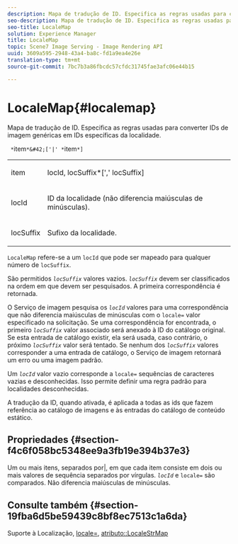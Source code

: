 ```yaml
---
description: Mapa de tradução de ID. Especifica as regras usadas para converter IDs de imagem genéricas em IDs específicas da localidade.
seo-description: Mapa de tradução de ID. Especifica as regras usadas para converter IDs de imagem genéricas em IDs específicas da localidade.
seo-title: LocaleMap
solution: Experience Manager
title: LocaleMap
topic: Scene7 Image Serving - Image Rendering API
uuid: 3609a595-2948-43a4-ba8c-fd1a9ea4e26e
translation-type: tm+mt
source-git-commit: 7bc7b3a86fbcdc57cfdc31745fae3afc06e44b15

---
```



# LocaleMap{#localemap}

Mapa de tradução de ID. Especifica as regras usadas para converter IDs de imagem genéricas em IDs específicas da localidade.

` *`item`*&#42;['|' *`item`*]`

<table id="simpletable_A6DD1A28F8ED4178A8ADDB2F3AEFC402"> 
 <tr class="strow"> 
  <td class="stentry"> <p><span class="varname"> item</span> </p></td> 
  <td class="stentry"> <p><span class="varname"> locId</span>,<span class="varname"> locSuffix</span>*[','<span class="varname"> locSuffix</span>] </p></td> 
 </tr> 
 <tr class="strow"> 
  <td class="stentry"> <p><span class="varname"> locId</span> </p></td> 
  <td class="stentry"> <p>ID da localidade (não diferencia maiúsculas de minúsculas). </p></td> 
 </tr> 
 <tr class="strow"> 
  <td class="stentry"> <p><span class="varname"> locSuffix</span> </p></td> 
  <td class="stentry"> <p>Sufixo da localidade. </p></td> 
 </tr> 
</table>

`LocaleMap` refere-se a um `locId` que pode ser mapeado para qualquer número de `locSuffix`.

São permitidos *`locSuffix`* valores vazios. *`locSuffix`* devem ser classificados na ordem em que devem ser pesquisados. A primeira correspondência é retornada.

O Serviço de imagem pesquisa os *`locId`* valores para uma correspondência que não diferencia maiúsculas de minúsculas com o `locale=` valor especificado na solicitação. Se uma correspondência for encontrada, o primeiro *`locSuffix`* valor associado será anexado à ID do catálogo original. Se esta entrada de catálogo existir, ela será usada, caso contrário, o próximo *`locSuffix`* valor será tentado. Se nenhum dos *`locSuffix`* valores corresponder a uma entrada de catálogo, o Serviço de imagem retornará um erro ou uma imagem padrão.

Um *`locId`* valor vazio corresponde a `locale=` sequências de caracteres vazias e desconhecidas. Isso permite definir uma regra padrão para localidades desconhecidas.

A tradução da ID, quando ativada, é aplicada a todas as ids que fazem referência ao catálogo de imagens e às entradas do catálogo de conteúdo estático.

## Propriedades {#section-f4c6f058bc5348ee9a3fb19e394b37e3}

Um ou mais itens, separados por|, em que cada item consiste em dois ou mais valores de sequência separados por vírgulas. *`locId`* e `locale=` são comparados. Não diferencia maiúsculas de minúsculas.

## Consulte também {#section-19fba6d5be59439c8bf8ec7513c1a6da}

Suporte à Localização, [locale=](../../../../../is-api/http-ref/image-serving-api-ref/c-http-protocol-reference/c-command-reference/r-locale.md#reference-8a846b2fbc004a12821b956ed3b25cfb), [atributo::LocaleStrMap](../../../../../is-api/image-catalog/image-serving-api-ref/c-image-catalog-reference/c-attributes-reference/r-localestrmap.md#reference-98c42070a4bc4baf92537132be2b5b1e)

